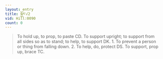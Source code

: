 ```yaml
---
layout: entry
title: སྐྱོར་√2
vid: Hill:0090
count: 0
---
```

> To hold up, to prop, to paste CD\. To support upright; to support from all sides so as to stand; to help, to support DK\. 1\. To prevent a person or thing from falling down\. 2\. To help, do, protect DS\. To support, prop up, brace TC\.


